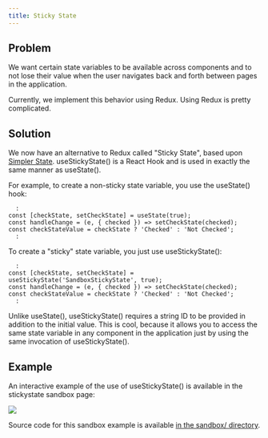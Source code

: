 ```yaml
---
title: Sticky State
---
```


## Problem

We want certain state variables to be available across components and to not lose their value when the user navigates back and forth between pages in the application.

Currently, we implement this behavior using Redux.  Using Redux is pretty complicated.

## Solution

We now have an alternative to Redux called "Sticky State", based upon [Simpler State](https://simpler-state.js.org/).  useStickyState() is a React Hook and is used in exactly the same manner as useState().

For example, to create a non-sticky state variable, you use the useState() hook:

```
  :
const [checkState, setCheckState] = useState(true);
const handleChange = (e, { checked }) => setCheckState(checked);
const checkStateValue = checkState ? 'Checked' : 'Not Checked';
  :
```

To create a "sticky" state variable, you just use useStickyState():

```
  :
const [checkState, setCheckState] = useStickyState('SandboxStickyState', true);
const handleChange = (e, { checked }) => setCheckState(checked);
const checkStateValue = checkState ? 'Checked' : 'Not Checked';
  :
```

Unlike useState(), useStickyState() requires a string ID to be provided in addition to the initial value. This is cool, because it allows you to access the same state variable in any component in the application just by using the same invocation of useStickyState().

## Example

An interactive example of the use of useStickyState() is available in the stickystate sandbox page:

<img src="/img/patterns/sticky-state.png" />

Source code for this sandbox example is available [in the sandbox/ directory](https://github.com/radgrad/radgrad2/tree/master/app/imports/ui/pages/sandbox).